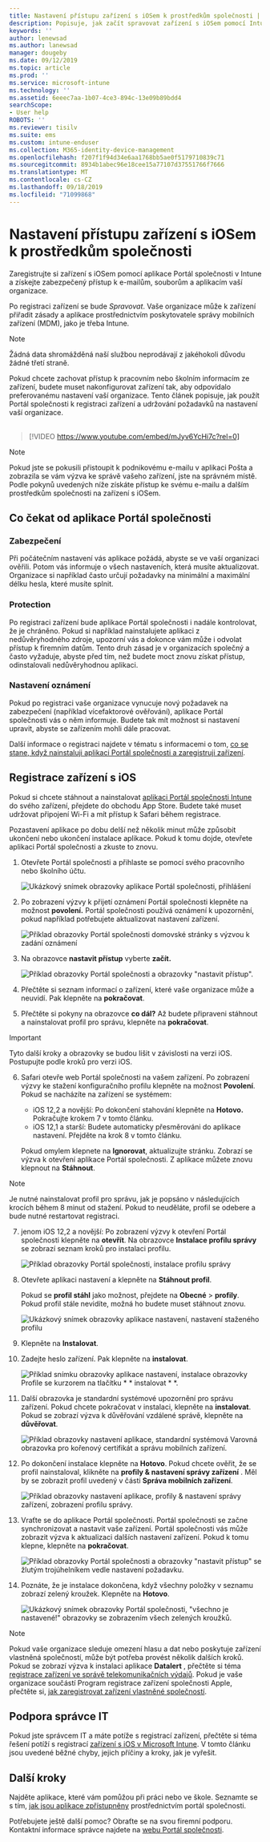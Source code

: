 ```yaml
---
title: Nastavení přístupu zařízení s iOSem k prostředkům společnosti | Microsoft Docs
description: Popisuje, jak začít spravovat zařízení s iOSem pomocí Intune
keywords: ''
author: lenewsad
ms.author: lanewsad
manager: dougeby
ms.date: 09/12/2019
ms.topic: article
ms.prod: ''
ms.service: microsoft-intune
ms.technology: ''
ms.assetid: 6eeec7aa-1b07-4ce3-894c-13e09b89bdd4
searchScope:
- User help
ROBOTS: ''
ms.reviewer: tisilv
ms.suite: ems
ms.custom: intune-enduser
ms.collection: M365-identity-device-management
ms.openlocfilehash: f207f1f94d34e6aa1768bb5ae0f5179710839c71
ms.sourcegitcommit: 8934b1abec96e18cee15a77107d37551766f7666
ms.translationtype: MT
ms.contentlocale: cs-CZ
ms.lasthandoff: 09/18/2019
ms.locfileid: "71099868"
---
```

# <a name="set-up-ios-device-access-to-your-company-resources"></a>Nastavení přístupu zařízení s iOSem k prostředkům společnosti  

Zaregistrujte si zařízení s iOSem pomocí aplikace Portál společnosti v Intune a získejte zabezpečený přístup k e-mailům, souborům a aplikacím vaší organizace.

Po registraci zařízení se bude *Spravovat*. Vaše organizace může k zařízení přiřadit zásady a aplikace prostřednictvím poskytovatele správy mobilních zařízení (MDM), jako je třeba Intune.  

> [!NOTE]
> Žádná data shromážděná naší službou neprodávají z jakéhokoli důvodu žádné třetí straně.  

Pokud chcete zachovat přístup k pracovním nebo školním informacím ze zařízení, budete muset nakonfigurovat zařízení tak, aby odpovídalo preferovanému nastavení vaší organizace. Tento článek popisuje, jak použít Portál společnosti k registraci zařízení a udržování požadavků na nastavení vaší organizace.  
</br>
> [!VIDEO https://www.youtube.com/embed/mJyv6YcHi7c?rel=0]

> [!NOTE]
> Pokud jste se pokusili přistoupit k podnikovému e-mailu v aplikaci Pošta a zobrazila se vám výzva ke správě vašeho zařízení, jste na správném místě. Podle pokynů uvedených níže získáte přístup ke svému e-mailu a dalším prostředkům společnosti na zařízení s iOSem.  

## <a name="what-to-expect-from-the-company-portal-app"></a>Co čekat od aplikace Portál společnosti  

### <a name="security"></a>Zabezpečení  
Při počátečním nastavení vás aplikace požádá, abyste se ve vaší organizaci ověřili. Potom vás informuje o všech nastaveních, která musíte aktualizovat. Organizace si například často určují požadavky na minimální a maximální délku hesla, které musíte splnit.

### <a name="protection"></a>Protection  
Po registraci zařízení bude aplikace Portál společnosti i nadále kontrolovat, že je chráněno. Pokud si například nainstalujete aplikaci z nedůvěryhodného zdroje, upozorní vás a dokonce vám může i odvolat přístup k firemním datům. Tento druh zásad je v organizacích společný a často vyžaduje, abyste před tím, než budete moct znovu získat přístup, odinstalovali nedůvěryhodnou aplikaci.  

### <a name="setting-notifications"></a>Nastavení oznámení  
Pokud po registraci vaše organizace vynucuje nový požadavek na zabezpečení (například vícefaktorové ověřování), aplikace Portál společnosti vás o něm informuje. Budete tak mít možnost si nastavení upravit, abyste se zařízením mohli dále pracovat.  

Další informace o registraci najdete v tématu s informacemi o tom, [co se stane, když nainstaluji aplikaci Portál společnosti a zaregistruji zařízení](https://docs.microsoft.com//intune-user-help/what-happens-if-you-install-the-company-portal-app-and-enroll-your-device-in-intune-ios).  

## <a name="enroll-your-ios-device"></a>Registrace zařízení s iOS  

Pokud si chcete stáhnout a nainstalovat [aplikaci Portál společnosti Intune](install-and-sign-in-to-the-intune-company-portal-app-ios.md) do svého zařízení, přejdete do obchodu App Store. Budete také muset udržovat připojení Wi-Fi a mít přístup k Safari během registrace. 

Pozastavení aplikace po dobu delší než několik minut může způsobit ukončení nebo ukončení instalace aplikace. Pokud k tomu dojde, otevřete aplikaci Portál společnosti a zkuste to znovu.  

1. Otevřete Portál společnosti a přihlaste se pomocí svého pracovního nebo školního účtu. 

    ![Ukázkový snímek obrazovky aplikace Portál společnosti, přihlášení](./media/ios-01-cp-enroll-1904.PNG)  

2. Po zobrazení výzvy k přijetí oznámení Portál společnosti klepněte na možnost **povolení.** Portál společnosti používá oznámení k upozornění, pokud například potřebujete aktualizovat nastavení zařízení. 

    ![Příklad obrazovky Portál společnosti domovské stránky s výzvou k zadání oznámení](./media/ios-02-cp-enroll-1904.PNG)  

3. Na obrazovce **nastavit přístup** vyberte **začít.**  

     ![Příklad obrazovky Portál společnosti a obrazovky "nastavit přístup".](./media/ios-03-cp-enroll-1904.PNG)  

4. Přečtěte si seznam informací o zařízení, které vaše organizace může a neuvidí. Pak klepněte na **pokračovat**.  

5. Přečtěte si pokyny na obrazovce **co dál?** Až budete připraveni stáhnout a nainstalovat profil pro správu, klepněte na **pokračovat**.  

 > [!IMPORTANT]
> Tyto další kroky a obrazovky se budou lišit v závislosti na verzi iOS. Postupujte podle kroků pro verzi iOS. 

6. Safari otevře web Portál společnosti na vašem zařízení. Po zobrazení výzvy ke stažení konfiguračního profilu klepněte na možnost **Povolení**. Pokud se nacházíte na zařízení se systémem:  
    * iOS 12,2 a novější: Po dokončení stahování klepněte na **Hotovo.** Pokračujte krokem 7 v tomto článku.
    * iOS 12,1 a starší: Budete automaticky přesměrováni do aplikace nastavení. Přejděte na krok 8 v tomto článku.  
 
    Pokud omylem klepnete na **Ignorovat**, aktualizujte stránku. Zobrazí se výzva k otevření aplikace Portál společnosti. Z aplikace můžete znovu klepnout na **Stáhnout**.

  > [!NOTE]
  > Je nutné nainstalovat profil pro správu, jak je popsáno v následujících krocích během 8 minut od stažení. Pokud to neuděláte, profil se odebere a bude nutné restartovat registraci.  

7. jenom iOS 12,2 a novější: Po zobrazení výzvy k otevření Portál společnosti klepněte na **otevřít**. Na obrazovce **Instalace profilu správy** se zobrazí seznam kroků pro instalaci profilu.

    ![Příklad obrazovky Portál společnosti, instalace profilu správy](./media/ios-07-cp-enroll-1904.PNG)  

8. Otevřete aplikaci nastavení a klepněte na **Stáhnout profil**.  

    Pokud se **profil stáhl** jako možnost, přejdete na **Obecné** > **profily**. Pokud profil stále nevidíte, možná ho budete muset stáhnout znovu.  

    ![Ukázkový snímek obrazovky aplikace nastavení, nastavení staženého profilu](./media/ios-1904-settings-badge.PNG)  

9. Klepněte na **Instalovat**.  
    
10. Zadejte heslo zařízení. Pak klepněte na **instalovat**.    

    ![Příklad snímku obrazovky aplikace nastavení, instalace obrazovky Profile se kurzorem na tlačítku * * instalovat * *.](./media/ios-10-cp-enroll-1904.PNG)  


11. Další obrazovka je standardní systémové upozornění pro správu zařízení. Pokud chcete pokračovat v instalaci, klepněte na **instalovat**. Pokud se zobrazí výzva k důvěřování vzdálené správě, klepněte na **důvěřovat**.  

    ![Příklad obrazovky nastavení aplikace, standardní systémová Varovná obrazovka pro kořenový certifikát a správu mobilních zařízení.](./media/ios-11-cp-enroll-1904.PNG)  

12. Po dokončení instalace klepněte na **Hotovo**. Pokud chcete ověřit, že se profil nainstaloval, klikněte na **profily & nastavení správy zařízení** . Měl by se zobrazit profil uvedený v části **Správa mobilních zařízení**.   

    ![Příklad obrazovky nastavení aplikace, profily & nastavení správy zařízení, zobrazení profilu správy.](./media/ios-12-cp-enroll-1904.PNG)  

13. Vraťte se do aplikace Portál společnosti. Portál společnosti se začne synchronizovat a nastavit vaše zařízení. Portál společnosti vás může zobrazit výzva k aktualizaci dalších nastavení zařízení. Pokud k tomu klepne, klepněte na **pokračovat**.  

    ![Příklad obrazovky Portál společnosti a obrazovky "nastavit přístup" se žlutým trojúhelníkem vedle nastavení požadavku.](./media/ios-13-cp-enroll-1904.PNG)  

14. Poznáte, že je instalace dokončena, když všechny položky v seznamu zobrazí zelený kroužek. Klepněte na **Hotovo**.   
    
    ![Ukázkový snímek obrazovky Portál společnosti, "všechno je nastavené!" obrazovky se zobrazením všech zelených kroužků.](./media/ios-14-cp-enroll-1904.PNG)  

> [!Note]
> Pokud vaše organizace sleduje omezení hlasu a dat nebo poskytuje zařízení vlastněná společností, může být potřeba provést několik dalších kroků. Pokud se zobrazí výzva k instalaci aplikace **Datalert** , přečtěte si téma [registrace zařízení ve správě telekomunikačních výdajů](enroll-your-device-with-telecom-expense-management-ios.md). Pokud je vaše organizace součástí Program registrace zařízení společnosti Apple, přečtěte si, [jak zaregistrovat zařízení vlastněné společností](enroll-your-device-dep-ios.md).  

## <a name="it-administrator-support"></a>Podpora správce IT  
Pokud jste správcem IT a máte potíže s registrací zařízení, přečtěte si téma řešení potíží s registrací [zařízení s iOS v Microsoft Intune](https://support.microsoft.com/en-us/help/4039809). V tomto článku jsou uvedené běžné chyby, jejich příčiny a kroky, jak je vyřešit.  

## <a name="next-steps"></a>Další kroky  
Najděte aplikace, které vám pomůžou při práci nebo ve škole. Seznamte se s tím, [jak jsou aplikace zpřístupněny](use-managed-apps-on-your-device-ios.md) prostřednictvím portál společnosti.  

Potřebujete ještě další pomoc? Obraťte se na svou firemní podporu. Kontaktní informace správce najdete na [webu Portál společnosti](https://go.microsoft.com/fwlink/?linkid=2010980).  
